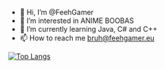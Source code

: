 - 👋 Hi, I’m @FeehGamer
- 👀 I’m interested in ANIME BOOBAS
- 🌱 I’m currently learning Java, C# and C++
- 📫 How to reach me bruh@feehgamer.eu



[![Top Langs](https://github-readme-stats.vercel.app/api/top-langs/?username=FeehGamer)](https://github.com/anuraghazra/github-readme-stats)
